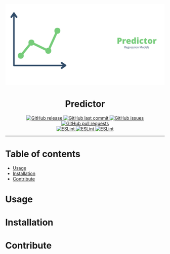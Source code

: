 ![](./assets/preview.png)
<h1 align="center">Predictor</h1>

<p align="center">
  <a href="https://github.com/SandeepBalachandran/Predictor/releases/" target="_blank">
    <img alt="GitHub release" src="https://img.shields.io/github/v/release/SandeepBalachandran/Predictor?include_prereleases&style=flat-square">
  </a>

  <a href="https://github.com/SandeepBalachandran/Predictor/commits/master" target="_blank">
    <img src="https://img.shields.io/github/last-commit/SandeepBalachandran/Predictor?style=flat-square" alt="GitHub last commit">
  </a>

  <a href="https://github.com/SandeepBalachandran/Predictor/issues" target="_blank">
    <img src="https://img.shields.io/github/issues/SandeepBalachandran/Predictor?style=flat-square&color=red" alt="GitHub issues">
  </a>

  <a href="https://github.com/SandeepBalachandran/Predictor/pulls" target="_blank">
    <img src="https://img.shields.io/github/issues-pr/SandeepBalachandran/Predictor?style=flat-square&color=blue" alt="GitHub pull requests">
  </a>

  </br>

  <a href="https://standardjs.com" target="_blank">
    <img alt="ESLint" src="https://img.shields.io/badge/code_style-standard-brightgreen.svg?style=flat-square">
  </a>
  
  <a href="" target="_blank">
    <img alt="ESLint" src="https://img.shields.io/github/stars/SandeepBalachandran/Predictor">
  </a>
  
  <a href="" target="_blank">
    <img alt="ESLint" src="https://img.shields.io/github/forks/SandeepBalachandran/Predictor">
  </a>
  
</p>
<hr>

# Table of contents

- [Usage](#usage)
- [Installation](#installation)
- [Contribute](#contribute)

# Usage



# Installation



# Contribute
